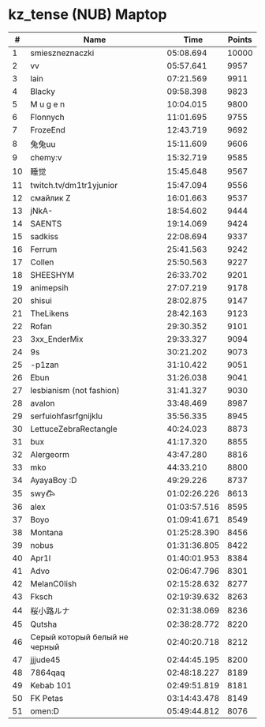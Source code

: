 # kz_tense (NUB) Maptop

|  # | Name | Time | Points |
|-------------- | -------------- | -------------- | -------------- | 
| 1 | smieszneznaczki | 05:08.694 | 10000 | 
| 2 | vv | 05:57.641 | 9957 | 
| 3 | lain | 07:21.569 | 9911 | 
| 4 | Blacky | 09:58.398 | 9823 | 
| 5 | M u g e n | 10:04.015 | 9800 | 
| 6 | Flonnych | 11:01.695 | 9755 | 
| 7 | FrozeEnd | 12:43.719 | 9692 | 
| 8 | 兔兔uu | 15:11.609 | 9606 | 
| 9 | chemy:v | 15:32.719 | 9585 | 
| 10 | 睡觉 | 15:45.648 | 9567 | 
| 11 | twitch.tv/dm1tr1yjunior | 15:47.094 | 9556 | 
| 12 | смайлик Z | 16:01.663 | 9537 | 
| 13 | jNkA- | 18:54.602 | 9444 | 
| 14 | SAENTS | 19:14.069 | 9424 | 
| 15 | sadkiss | 22:08.694 | 9337 | 
| 16 | Ferrum | 25:41.563 | 9242 | 
| 17 | Collen | 25:50.563 | 9227 | 
| 18 | SHEESHYM | 26:33.702 | 9201 | 
| 19 | animepsih | 27:07.219 | 9178 | 
| 20 | shisui | 28:02.875 | 9147 | 
| 21 | TheLikens | 28:42.163 | 9123 | 
| 22 | Rofan | 29:30.352 | 9101 | 
| 23 | 3xx_EnderMix | 29:33.327 | 9094 | 
| 24 | 9s | 30:21.202 | 9073 | 
| 25 | -p1zan | 31:10.422 | 9051 | 
| 26 | Ebun | 31:26.038 | 9041 | 
| 27 | lesbianism (not fashion) | 31:41.327 | 9030 | 
| 28 | avalon | 33:48.469 | 8987 | 
| 29 | serfuiohfasrfgnijklu | 35:56.335 | 8945 | 
| 30 | LettuceZebraRectangle | 40:24.023 | 8873 | 
| 31 | bux | 41:17.320 | 8855 | 
| 32 | Alergeorm | 43:47.280 | 8816 | 
| 33 | mko | 44:33.210 | 8800 | 
| 34 | AyayaBoy :D | 49:29.226 | 8737 | 
| 35 | swy𐂃 | 01:02:26.226 | 8613 | 
| 36 | alex | 01:03:57.516 | 8595 | 
| 37 | Boyo | 01:09:41.671 | 8549 | 
| 38 | Montana | 01:25:28.390 | 8456 | 
| 39 | nobus | 01:31:36.805 | 8422 | 
| 40 | Apr1l | 01:40:01.953 | 8384 | 
| 41 | Advo | 02:06:47.796 | 8301 | 
| 42 | MelanC0lish | 02:15:28.632 | 8277 | 
| 43 | Fksch | 02:19:39.632 | 8263 | 
| 44 | 桜小路ルナ | 02:31:38.069 | 8236 | 
| 45 | Qutsha | 02:38:28.772 | 8220 | 
| 46 | Серый который белый не черный | 02:40:20.718 | 8212 | 
| 47 | jjjude45 | 02:44:45.195 | 8200 | 
| 48 | 7864qaq | 02:48:18.227 | 8189 | 
| 49 | Kebab 101 | 02:49:51.819 | 8181 | 
| 50 | FK Petas | 03:14:43.478 | 8149 | 
| 51 | omen:D | 05:49:44.812 | 8076 | 

